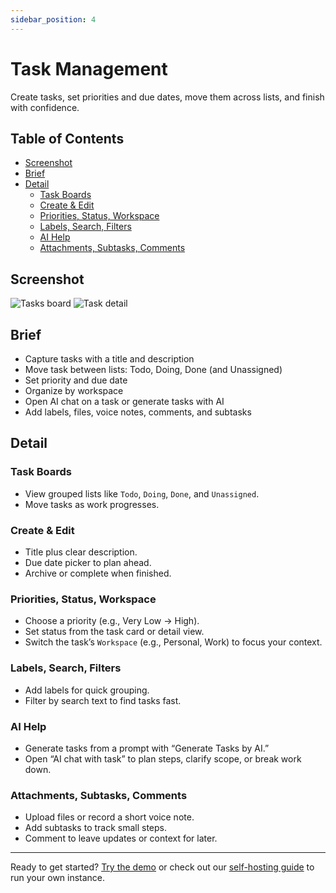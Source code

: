 ```yaml
---
sidebar_position: 4
---
```


# Task Management

Create tasks, set priorities and due dates, move them across lists, and finish with confidence.

## Table of Contents

- [Screenshot](#screenshot)
- [Brief](#brief)
- [Detail](#detail)
  - [Task Boards](#task-boards)
  - [Create & Edit](#create--edit)
  - [Priorities, Status, Workspace](#priorities-status-workspace)
  - [Labels, Search, Filters](#labels-search-filters)
  - [AI Help](#ai-help)
  - [Attachments, Subtasks, Comments](#attachments-subtasks-comments)

## Screenshot

<div style={{display: 'flex', flexWrap: 'wrap', gap: '10px', justifyContent: 'center'}}>
  <img src="/img/features/tasks/task-1-task-list.png" alt="Tasks board" style={{maxWidth: '75%'}} />
  <img src="/img/features/tasks/task-2-task-detail.png" alt="Task detail" style={{maxWidth: '75%'}} />
</div>

## Brief

- Capture tasks with a title and description
- Move task between lists: Todo, Doing, Done (and Unassigned)
- Set priority and due date
- Organize by workspace
- Open AI chat on a task or generate tasks with AI
- Add labels, files, voice notes, comments, and subtasks

## Detail

### Task Boards

- View grouped lists like `Todo`, `Doing`, `Done`, and `Unassigned`.
- Move tasks as work progresses.

### Create & Edit

- Title plus clear description.
- Due date picker to plan ahead.
- Archive or complete when finished.

### Priorities, Status, Workspace

- Choose a priority (e.g., Very Low → High).
- Set status from the task card or detail view.
- Switch the task’s `Workspace` (e.g., Personal, Work) to focus your context.

### Labels, Search, Filters

- Add labels for quick grouping.
- Filter by search text to find tasks fast.

### AI Help

- Generate tasks from a prompt with “Generate Tasks by AI.”
- Open “AI chat with task” to plan steps, clarify scope, or break work down.

### Attachments, Subtasks, Comments

- Upload files or record a short voice note.
- Add subtasks to track small steps.
- Comment to leave updates or context for later.

-----

Ready to get started? [Try the demo](http://demo.ai-notes.xyz/) or check out our [self-hosting guide](/docs/selfhost/selfhost-docker-build) to run your own instance.
